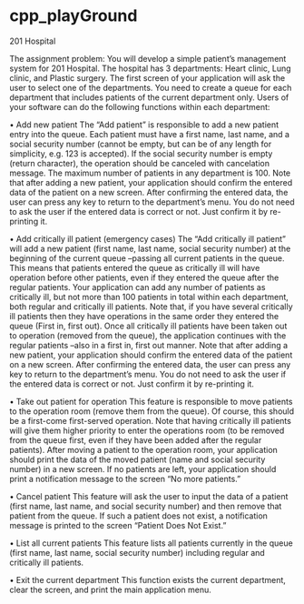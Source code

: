 # cpp_playGround

201 Hospital

The assignment problem:
You will develop a simple patient’s management system for 201 Hospital. The hospital has 3 departments: Heart
clinic, Lung clinic, and Plastic surgery. The first screen of your application will ask the user to select one of the
departments. You need to create a queue for each department that includes patients of the current
department only. Users of your software can do the following functions within each department:

• Add new patient
The “Add patient” is responsible to add a new patient entry into the queue. Each patient must have a first name,
last name, and a social security number (cannot be empty, but can be of any length for simplicity, e.g. 123 is
accepted). If the social security number is empty (return character), the operation should be canceled with
cancelation message. The maximum number of patients in any department is 100. Note that after adding a new
patient, your application should confirm the entered data of the patient on a new screen. After confirming the
entered data, the user can press any key to return to the department’s menu. You do not need to ask the user if the
entered data is correct or not. Just confirm it by re-printing it.

• Add critically ill patient (emergency cases)
The “Add critically ill patient” will add a new patient (first name, last name, social security number) at the
beginning of the current queue –passing all current patients in the queue. This means that patients entered the
queue as critically ill will have operation before other patients, even if they entered the queue after the regular
patients. Your application can add any number of patients as critically ill, but not more than 100 patients in total
within each department, both regular and critically ill patients. Note that, if you have several critically ill patients
then they have operations in the same order they entered the queue (First in, first out). Once all critically ill
patients have been taken out to operation (removed from the queue), the application continues with the regular
patients –also in a first in, first out manner. Note that after adding a new patient, your application should confirm
the entered data of the patient on a new screen. After confirming the entered data, the user can press any key to
return to the department’s menu. You do not need to ask the user if the entered data is correct or not. Just confirm
it by re-printing it.

• Take out patient for operation
This feature is responsible to move patients to the operation room (remove them from the queue). Of course, this
should be a first-come first-served operation. Note that having critically ill patients will give them higher priority
to enter the operations room (to be removed from the queue first, even if they have been added after the regular
patients). After moving a patient to the operation room, your application should print the data of the moved patient
(name and social security number) in a new screen. If no patients are left, your application should print a
notification message to the screen “No more patients.”

• Cancel patient
This feature will ask the user to input the data of a patient (first name, last name, and social security number) and
then remove that patient from the queue. If such a patient does not exist, a notification message is printed to the
screen “Patient Does Not Exist.”

• List all current patients
This feature lists all patients currently in the queue (first name, last name, social security number) including
regular and critically ill patients.

• Exit the current department
This function exists the current department, clear the screen, and print the main application menu.

